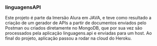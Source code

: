 ### linguagensAPI
 Este projeto é parte da Imersão Alura em JAVA, e teve como resultado a criação de um gerador de APIs a partir de documentos enviados pelo Postman ou criados diretamente no MongoDB, que por sua vez são processados pela aplicação linguagens.api e enviadas para um host. Ao final do projeto, aplicação passou a rodar na cloud do Heroku. 
